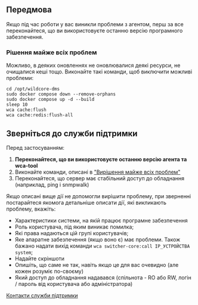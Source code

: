 ## Передмова
Якщо під час роботи у вас виникли проблеми з агентом, перш за все переконайтеся, що ви використовуєте останню версію програмного забезпечення.

### Рішення майже всіх проблем
Можливо, в деяких оновленнях не оновлювалися деякі ресурси, не очищалися кеші тощо.
Виконайте такі команди, щоб виключити можливі проблеми:
```shell linenums="1"
cd /opt/wildcore-dms      
sudo docker compose down --remove-orphans     
sudo docker compose up -d --build      
sleep 10      
wca cache:flush     
wca cache:redis:flush-all     
```     

## Зверніться до служби підтримки

Перед застосуванням:

1. **Переконайтеся, що ви використовуєте останню версію агента та wca-tool**
2. Виконайте команди, описані в ["Вирішення майже всіх проблем"](#_2)
3. Переконайтеся, що сервер має стабільний доступ до обладнання (наприклад, ping і snmpwalk)

Якщо описані вище дії не допомогли вирішити проблему, при зверненні постарайтеся якомога детальніше описати дії, які викликають проблему, вкажіть:

* Характеристики системи, на якій працює програмне забезпечення
* Роль користувача, під яким виникає помилка;
* Які права надаються цій групі користувачів;
* Яке апаратне забезпечення (якщо воно є) має проблеми. Також бажано надати вихід команди `wca switcher-core:call IP_УСТРОЙСТВА system`;
* Надайте скріншоти
* Опишіть, що саме не так, навіть якщо це для вас очевидно (але кожен розуміє по-своєму)
* Який доступ до обладнання надавався (спільнота - RO або RW, логін / пароль від користувача або адміністратора)

[Контакти служби підтримки](/ru/contact/contacts/#_2)


